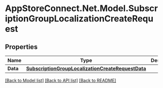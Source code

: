 # AppStoreConnect.Net.Model.SubscriptionGroupLocalizationCreateRequest

## Properties

Name | Type | Description | Notes
------------ | ------------- | ------------- | -------------
**Data** | [**SubscriptionGroupLocalizationCreateRequestData**](SubscriptionGroupLocalizationCreateRequestData.md) |  | 

[[Back to Model list]](../README.md#documentation-for-models) [[Back to API list]](../README.md#documentation-for-api-endpoints) [[Back to README]](../README.md)

